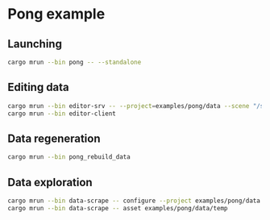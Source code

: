 # Pong example

## Launching

```sh
cargo mrun --bin pong -- --standalone
```

## Editing data

```sh
cargo mrun --bin editor-srv -- --project=examples/pong/data --scene "/scene.ent"
cargo mrun --bin editor-client
```

## Data regeneration

```sh
cargo mrun --bin pong_rebuild_data
```

## Data exploration

```sh
cargo mrun --bin data-scrape -- configure --project examples/pong/data --buildindex examples/pong/data/temp
cargo mrun --bin data-scrape -- asset examples/pong/data/temp
```
